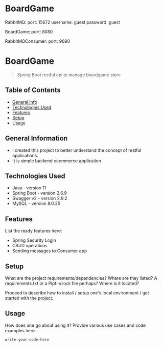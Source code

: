 # BoardGame

RabbitMQ:
  port: 15672
  username: guest
  password: guest
  
BoardGame:
  port: 8080
  
RabbitMQConsumer:
  port: 9090
	
# BoardGame
> Spring Boot restful api to manage boardgame store

## Table of Contents
* [General Info](#general-information)
* [Technologies Used](#technologies-used)
* [Features](#features)
* [Setup](#setup)
* [Usage](#usage)


## General Information
- I created this project to better understand the concept of restful applications.
- It is simple backend ecommerce application 


## Technologies Used
- Java - version 11
- Spring Boot - version 2.6.9
- Swagger v2 - version 2.9.2
- MySQL - version 8.0.25


## Features
List the ready features here:
- Spring Security Login
- CRUD operations
- Sending messages to Consumer app


## Setup
What are the project requirements/dependencies? Where are they listed? A requirements.txt or a Pipfile.lock file perhaps? Where is it located?

Proceed to describe how to install / setup one's local environment / get started with the project.


## Usage
How does one go about using it?
Provide various use cases and code examples here.

`write-your-code-here`

